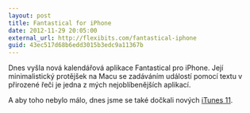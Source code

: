 ```yaml
---
layout: post
title: Fantastical for iPhone
date: 2012-11-29 20:05:00
external_url: http://flexibits.com/fantastical-iphone
guid: 43ec517d68b6edd3015b3edc9a11367b
---
```


Dnes vyšla nová kalendářová aplikace Fantastical pro iPhone. Její minimalistický protějšek na Macu se zadáváním událostí pomocí textu v přirozené řeči je jedna z mých nejoblíbenějších aplikací.

A aby toho nebylo málo, dnes jsme se také dočkali nových [iTunes 11](http://www.apple.com/itunes/).
